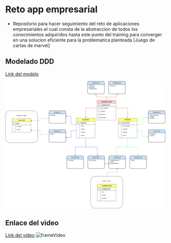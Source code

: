 # Reto app empresarial
- Repositorio para hacer seguimiento del reto de aplicaciones empresariales el cual consta de la abstraccion de todos los conocimientos adquiridos hasta este punto del training para converger en una solucion eficiente para la problematica planteada [Juego de cartas de marvel]

## Modelado DDD
[Link del modelo](https://drive.google.com/file/d/1Yi-1BHrfGKXqZ-HSqrOzDecNp9GHBcl8/view?usp=sharing)


![Imagen modelado](https://github.com/seb4stian69/RetoAppEmpresarial/blob/main/imagenes/ProjectMarvel-Modelado-%5BJuego%5D.png)

## Enlace del video
[Link del video](https://youtu.be/1BZiVgyPZhY)
![frameVideo]()
